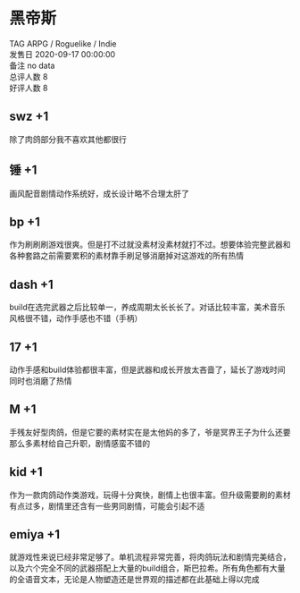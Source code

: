 



# 黑帝斯
  
TAG ARPG / Roguelike / Indie  
发售日 2020-09-17 00:00:00  
备注 no data  
总评人数 8  
好评人数 8
## swz +1


除了肉鸽部分我不喜欢其他都很行
## 锤 +1


画风配音剧情动作系统好，成长设计略不合理太肝了
## bp +1


作为刷刷刷游戏很爽。但是打不过就没素材没素材就打不过。想要体验完整武器和各种套路之前需要累积的素材靠手刷足够消磨掉对这游戏的所有热情
## dash +1


build在选完武器之后比较单一，养成周期太长长长了。对话比较丰富，美术音乐风格很不错，动作手感也不错（手柄）
## 17 +1


动作手感和build体验都很丰富，但是武器和成长开放太吝啬了，延长了游戏时间同时也消磨了热情
## M +1


手残友好型肉鸽，但是它要的素材实在是太他妈的多了，爷是冥界王子为什么还要那么多素材给自己升职，剧情感蛮不错的
## kid +1


作为一款肉鸽动作类游戏，玩得十分爽快，剧情上也很丰富。但升级需要刷的素材有点过多，剧情里还含有一些男同剧情，可能会引起不适
## emiya +1


就游戏性来说已经非常足够了。单机流程非常完善，将肉鸽玩法和剧情完美结合，以及六个完全不同的武器搭配上大量的build组合，斯巴拉希。所有角色都有大量的全语音文本，无论是人物塑造还是世界观的描述都在此基础上得以完成